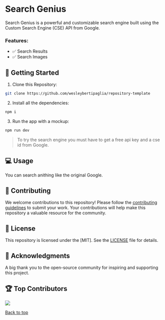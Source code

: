 # Search Genius

Search Genius is a powerful and customizable search engine built using the Custom Search Engine (CSE) API from Google.

### Features:

- ✅ Search Results
- ✅ Search Images

## 🤖 Getting Started

1. Clone this Repository:

```bash
git clone https://github.com/wesleybertipaglia/repository-template
```

2. Install all the dependencies:

```bash
npm i
```

3. Run the app with a mockup:

```bash
npm run dev
```

> To try the search engine you must have to get a free api key and a cse id from Google.

## 💻 Usage

You can search anithing like the original Google.

## 🤝 Contributing

We welcome contributions to this repository! Please follow the [contributing guidelines](CONTRIBUTING.md) to submit your work. Your contributions will help make this repository a valuable resource for the community.

## 📜 License

This repository is licensed under the [MIT]. See the [LICENSE](LICENSE) file for details.

## 🎉 Acknowledgments

A big thank you to the open-source community for inspiring and supporting this project.

## 🏆 Top Contributors

<a href="https://github.com/wesleybertipaglia/search-genius/graphs/contributors">
  <img src = "https://contrib.rocks/image?repo=wesleybertipaglia/search-genius"/>
</a>

[Back to top](#search-genius)
